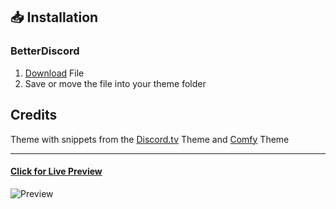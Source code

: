 ## 📥 Installation

### BetterDiscord

1. [Download](https://hypeddomi.github.io/BetterDiscordStuff/Themes/Dark/Dark.theme.css) File
2. Save or move the file into your theme folder

## Credits

Theme with snippets from the [Discord.tv](https://betterdiscord.app/theme/Discord.tv) Theme and [Comfy](https://betterdiscord.app/theme/comfy) Theme

---
#### [Click for Live Preview](https://gibbu.github.io/ThemePreview/?file=https://hypeddomi.github.io/BetterDiscordStuff/Themes/Dark/Dark.theme.css)

![Preview](https://hypeddomi.github.io/BetterDiscordStuff/Themes/Dark/Preview.png)